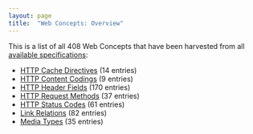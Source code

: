 ```yaml
---
layout: page
title:  "Web Concepts: Overview"
---
```


This is a list of all 408 Web Concepts that have been harvested from all [available specifications](/specs):

* [HTTP Cache Directives](http-cache-directives) (14 entries)
* [HTTP Content Codings](http-content-codings) (9 entries)
* [HTTP Header Fields](http-headers) (170 entries)
* [HTTP Request Methods](http-methods) (37 entries)
* [HTTP Status Codes](http-status-codes) (61 entries)
* [Link Relations](link-relations) (82 entries)
* [Media Types](media-types) (35 entries)
